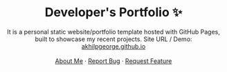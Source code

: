 <!-- PROJECT LOGO -->
<br />
<p align="center">
  <h1 align="center">Developer's Portfolio ✨</h1>

  <p align="center">
    It is a personal static website/portfolio template hosted with GitHub Pages, built to showcase my recent projects. Site URL / Demo: 
    <a href="https://akhilpgeorge.github.io/home/">akhilpgeorge.github.io</a>
    <br />
    <br />
    <a href="https://akhilpgeorge.github.io/home/">About Me</a>
    ·
    <a href="https://github.com/akhilpgeorge/home/issues">Report Bug</a>
    ·
    <a href="https://github.com/akhilpgeorge/home/issues">Request Feature</a>
  </p>
</p>